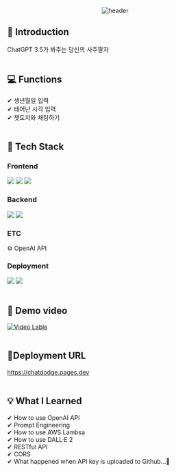 <div align="center">

![header](https://capsule-render.vercel.app/api?type=soft&color=F7DF1E&text=chatDoge)

</div>
<div>

  ## 📌 Introduction
  ChatGPT 3.5가 봐주는 당신의 사주팔자
  <br/>
  <br/>
  
  ## 💻 Functions
  ✔ 생년월일 입력 <br/>
  ✔ 태어난 시각 입력 <br/>
  ✔ 챗도지와 채팅하기 <br/>
  <br/>
  
  ## 🔧 Tech Stack
  ### Frontend
  <img src="https://img.shields.io/badge/HTML5-E34F26?style=flat-square&logo=HTML5&logoColor=white"/>
  <img src="https://img.shields.io/badge/CSS3-1572B6?style=flat-square&logo=CSS3&logoColor=white"/>
  <img src="https://img.shields.io/badge/JavaScript-F7DF1E?style=flat-square&logo=JavaScript&logoColor=white"/>
  
  
  ### Backend
  <img src="https://img.shields.io/badge/JavaScript-F7DF1E?style=flat-square&logo=JavaScript&logoColor=white"/>
  <img src="https://img.shields.io/badge/Express-000000?style=flat-square&logo=Express&logoColor=white"/>
  

  ### ETC
  ⚙ OpenAI API
  
  ### Deployment
  <img src="https://img.shields.io/badge/Cloudflare-F38020?style=flat-square&logo=Cloudflaret&logoColor=white"/>
  <img src="https://img.shields.io/badge/AWS Lambda-FF9900?style=flat-square&logo=AWS Lambda&logoColor=white"/>
  <br/>
  <br/>
  
  ## 👀 Demo video
  [![Video Lable](http://img.youtube.com/vi/-vNt-Sc3O78/0.jpg)](https://youtube.be/-vNt-Sc3O78)
  <br/>
  <br/>
  
  ## 🔗Deployment URL
  https://chatdodge.pages.dev
  <br/>
  <br/>
  
  ## 💡 What I Learned
  ✔ How to use OpenAI API <br/>
  ✔ Prompt Engineering <br/>
  ✔ How to use AWS Lambsa <br/>
  ✔ How to use DALL·E 2 <br/>
  ✔ RESTful API <br/>
  ✔ CORS <br/>
  ✔ What happened when API key is uploaded to Github...🥴<br/>
  
</div>
